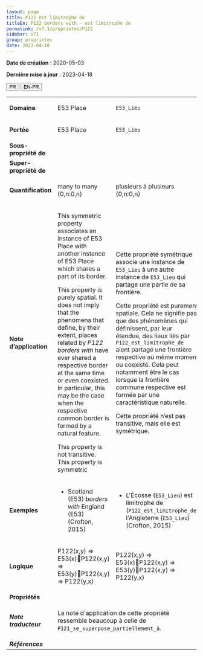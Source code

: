 ```yaml
---
layout: page
title: P122 est limitrophe de
titleEn: P122 borders with - est limitrophe de
permalink: /v7.1/proprietes/P122
sidebar: v71
group: proprietes
date: 2023-04-18
---
```


**Date de création** : 2020-05-03

**Dernière mise à jour** : 2023-04-18

<div class="lang-buttons">
  <button id="fr" class="activate">FR</button>
  <button id="en-fr">EN-FR</button>
</div>

<table>
<tbody>
<tr>
<td><strong>Domaine</strong></td>
<td class="en">
<p>E53 Place</p>
</td>
<td>
<p><code class="language-plaintext highlighter-rouge">E53_Lieu</code></p>
</td>
</tr>
<tr>
<td><strong>Portée</strong></td>
<td class="en">
<p>E53 Place</p>
</td>
<td>
<p><code class="language-plaintext highlighter-rouge">E53_Lieu</code></p>
</td>
</tr>
<tr>
<td><strong>Sous-propriété de</strong></td>
<td class="en">
</td>
<td>
</td>
</tr>
<tr>
<td><strong>Super-propriété de</strong></td>
<td class="en">
</td>
<td>
</td>
</tr>
<tr>
<td><strong>Quantification</strong></td>
<td class="en">
<p>many to many (0,n:0,n)</p>
</td>
<td>
<p>plusieurs à plusieurs (0,n:0,n)</p>
</td>
</tr>
<tr>
<td><strong>Note d’application</strong></td>
<td class="en">
<p>This symmetric property associates an instance of E53 Place with another instance of E53 Place which shares a part of its border.</p>
<p>This property is purely spatial. It does not imply that the phenomena that define, by their extent, places related by <em>P122 borders with</em> have ever shared a respective border at the same time or even coexisted. In particular, this may be the case when the respective common border is formed by a natural feature.</p>
<p>This property is not transitive. This property is symmetric</p>
</td>
<td>
<p>Cette propriété symétrique associe une instance de <code class="language-plaintext highlighter-rouge">E53_Lieu</code> à une autre instance de <code class="language-plaintext highlighter-rouge">E53_Lieu</code> qui partage une partie de sa frontière.</p>
<p>Cette propriété est purement spatiale. Cela ne signifie pas que des phénomènes qui définissent, par leur étendue, des lieux liés par <code class="language-plaintext highlighter-rouge">P122_est_limitrophe_de</code> aient partagé une frontière respective au même moment ou coexisté. Cela peut notamment être le cas lorsque la frontière commune respective est formée par une caractéristique naturelle.</p>
<p>Cette propriété n’est pas transitive, mais elle est symétrique.</p>
</td>
</tr>
<tr>
<td><strong>Exemples</strong></td>
<td class="en">
<ul>
<li><p>Scotland (E53) <em>borders with</em> England (E53) (Crofton, 2015)</p>
</li>
</ul>
</td>
<td>
<ul>
<li><p>L'Écosse (<code class="language-plaintext highlighter-rouge">E53_Lieu</code>) est limitrophe de (<code class="language-plaintext highlighter-rouge">P122_est_limitrophe_de</code>) l'Angleterre (<code class="language-plaintext highlighter-rouge">E53_Lieu</code>) (Crofton, 2015) </p>
</li>
</ul>
</td>
</tr>
<tr>
<td><strong>Logique</strong></td>
<td class="en">
<p>P122(x,y) ⇒ E53(x)P122(x,y) ⇒ E53(y)P122(x,y) ⇒ P122(y,x) </p>
</td>
<td>
<p>P122(x,y) ⇒ E53(x)P122(x,y) ⇒ E53(y)P122(x,y) ⇒ P122(y,x) </p>
</td>
</tr>
<tr>
<td><strong>Propriétés</strong></td>
<td class="en">
</td>
<td>
</td>
</tr>
<tr>
<td><strong><em>Note traducteur</em></strong></td>
<td colspan="2">
<p>La note d'application de cette propriété ressemble beaucoup à celle de <code class="language-plaintext highlighter-rouge">P121_se_superpose_partiellement_à</code>.</p>
</td>
</tr>
<tr>
<td><strong><em>Références</em></strong></td>
<td colspan="2">
<p><em></em></p>
</td>
</tr>
</tbody>
</table>

				